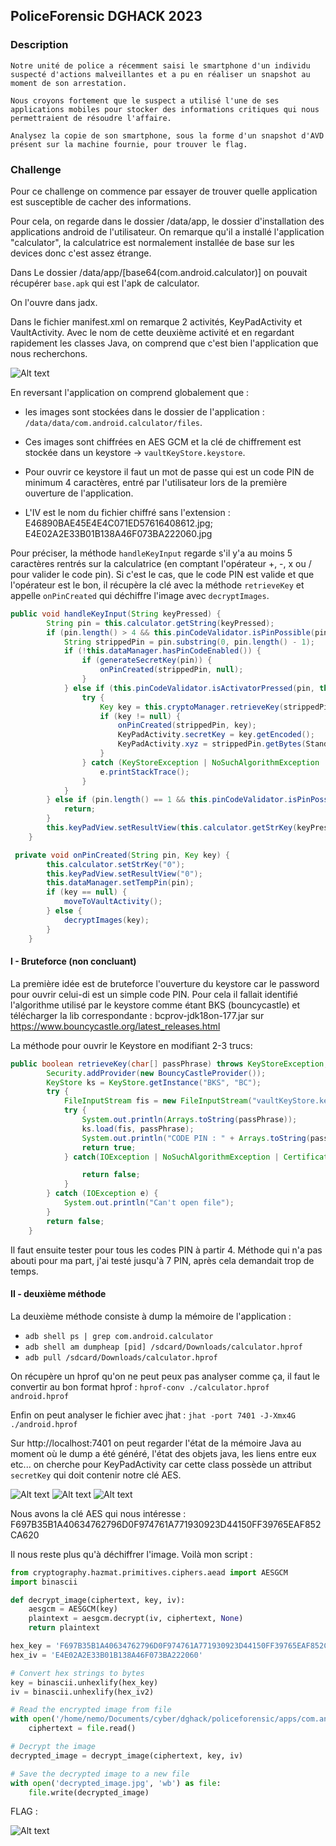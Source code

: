 ## PoliceForensic DGHACK 2023

### Description

```
Notre unité de police a récemment saisi le smartphone d'un individu suspecté d'actions malveillantes et a pu en réaliser un snapshot au moment de son arrestation.

Nous croyons fortement que le suspect a utilisé l'une de ses applications mobiles pour stocker des informations critiques qui nous permettraient de résoudre l'affaire.

Analysez la copie de son smartphone, sous la forme d'un snapshot d'AVD présent sur la machine fournie, pour trouver le flag.
```

### Challenge

Pour ce challenge on commence par essayer de trouver quelle application est susceptible de cacher des informations.

Pour cela, on regarde dans le dossier /data/app, le dossier d'installation des applications android de l'utilisateur.
On remarque qu'il a installé l'application "calculator", la calculatrice est normalement installée de base sur les devices donc c'est assez étrange.

Dans Le dossier /data/app/[base64(com.android.calculator)] on pouvait récupérer `base.apk` qui est l'apk de calculator. 

On l'ouvre dans jadx.

Dans le fichier manifest.xml on remarque 2 activités, KeyPadActivity et VaultActivity. Avec le nom de cette deuxième activité et en regardant rapidement les classes Java, on comprend que c'est bien l'application que nous recherchons.

![Alt text](image.png)

En reversant l'application on comprend globalement que :
- les images sont stockées dans le dossier de l'application : `/data/data/com.android.calculator/files`.

- Ces images sont chiffrées en AES GCM et la clé de chiffrement est stockée dans un keystore -> `vaultKeyStore.keystore`.

- Pour ouvrir ce keystore il faut un mot de passe qui est un code PIN de minimum 4 caractères, entré par l'utilisateur lors de la première ouverture de l'application.
  
- L'IV est le nom du fichier chiffré sans l'extension : E46890BAE45E4E4C071ED57616408612.jpg; E4E02A2E33B01B138A46F073BA222060.jpg

Pour préciser, la méthode `handleKeyInput` regarde s'il y'a au moins 5 caractères rentrés sur la calculatrice (en comptant l'opérateur +, -, x ou / pour valider le code pin). Si c'est le cas, que le code PIN est valide et que l'opérateur est le bon, il récupère la clé avec la méthode `retrieveKey` et appelle `onPinCreated` qui déchiffre l'image avec `decryptImages`.
```java
public void handleKeyInput(String keyPressed) {
        String pin = this.calculator.getString(keyPressed);
        if (pin.length() > 4 && this.pinCodeValidator.isPinPossible(pin)) {
            String strippedPin = pin.substring(0, pin.length() - 1);
            if (!this.dataManager.hasPinCodeEnabled()) {
                if (generateSecretKey(pin)) {
                    onPinCreated(strippedPin, null);
                }
            } else if (this.pinCodeValidator.isActivatorPressed(pin, this.dataManager.getOperator())) {
                try {
                    Key key = this.cryptoManager.retrieveKey(strippedPin.toCharArray());
                    if (key != null) {
                        onPinCreated(strippedPin, key);
                        KeyPadActivity.secretKey = key.getEncoded();
                        KeyPadActivity.xyz = strippedPin.getBytes(StandardCharsets.UTF_8);
                    }
                } catch (KeyStoreException | NoSuchAlgorithmException | UnrecoverableEntryException e) {
                    e.printStackTrace();
                }
            }
        } else if (pin.length() == 1 && this.pinCodeValidator.isPinPossible(pin)) {
            return;
        }
        this.keyPadView.setResultView(this.calculator.getStrKey(keyPressed));
    }
```
```java
 private void onPinCreated(String pin, Key key) {
        this.calculator.setStrKey("0");
        this.keyPadView.setResultView("0");
        this.dataManager.setTempPin(pin);
        if (key == null) {
            moveToVaultActivity();
        } else {
            decryptImages(key);
        }
    }
```
#### I - Bruteforce (non concluant)

La première idée est de bruteforce l'ouverture du keystore car le password pour ouvrir celui-di est un simple code PIN. Pour cela il fallait identifié l'algorithme utilisé par le keystore comme étant BKS (bouncycastle) et télécharger la lib correspondante : bcprov-jdk18on-177.jar sur https://www.bouncycastle.org/latest_releases.html

La méthode pour ouvrir le Keystore en modifiant 2-3 trucs:

```java
public boolean retrieveKey(char[] passPhrase) throws KeyStoreException, UnrecoverableEntryException, NoSuchAlgorithmException, NoSuchProviderException {
        Security.addProvider(new BouncyCastleProvider());
        KeyStore ks = KeyStore.getInstance("BKS", "BC");
        try {         
            FileInputStream fis = new FileInputStream("vaultKeyStore.keystore");
            try {
                System.out.println(Arrays.toString(passPhrase));
                ks.load(fis, passPhrase);
                System.out.println("CODE PIN : " + Arrays.toString(passPhrase));
                return true;
            } catch(IOException | NoSuchAlgorithmException | CertificateException e){

                return false;
            }
        } catch (IOException e) {
            System.out.println("Can't open file");
        }
        return false;
    }
```

Il faut ensuite tester pour tous les codes PIN à partir 4. Méthode qui n'a pas abouti pour ma part, j'ai testé jusqu'à 7 PIN, après cela demandait trop de temps.

#### II - deuxième méthode

La deuxième méthode consiste à dump la mémoire de l'application :

- `adb shell ps | grep com.android.calculator`
- `adb shell am dumpheap [pid] /sdcard/Downloads/calculator.hprof`
- `adb pull /sdcard/Downloads/calculator.hprof`

On récupère un hprof qu'on ne peut peux pas analyser comme ça, il faut le convertir au bon format hprof : 
`hprof-conv ./calculator.hprof android.hprof`

Enfin on peut analyser le fichier avec jhat : `jhat -port 7401 -J-Xmx4G ./android.hprof`

Sur http://localhost:7401 on peut regarder l'état de la mémoire Java au moment où le dump a été généré, l'état des objets java, les liens entre eux etc... on cherche pour KeyPadActivity car cette class possède un attribut `secretKey` qui doit contenir notre clé AES.

![Alt text](image-1.png)
![Alt text](image-2.png)
![Alt text](image-3.png)

Nous avons la clé AES qui nous intéresse : F697B35B1A40634762796D0F974761A771930923D44150FF39765EAF852CA620

Il nous reste plus qu'à déchiffrer l'image. Voilà mon script :

```Python
from cryptography.hazmat.primitives.ciphers.aead import AESGCM
import binascii

def decrypt_image(ciphertext, key, iv):
    aesgcm = AESGCM(key)
    plaintext = aesgcm.decrypt(iv, ciphertext, None)
    return plaintext

hex_key = 'F697B35B1A40634762796D0F974761A771930923D44150FF39765EAF852CA620'    
hex_iv = 'E4E02A2E33B01B138A46F073BA222060'

# Convert hex strings to bytes
key = binascii.unhexlify(hex_key)
iv = binascii.unhexlify(hex_iv2)

# Read the encrypted image from file
with open('/home/nemo/Documents/cyber/dghack/policeforensic/apps/com.android.calculator/r/app_image/E4E02A2E33B01B138A46F073BA222060.jpg', 'rb') as file:
    ciphertext = file.read()

# Decrypt the image
decrypted_image = decrypt_image(ciphertext, key, iv)

# Save the decrypted image to a new file
with open('decrypted_image.jpg', 'wb') as file:
    file.write(decrypted_image)
```

FLAG : 

![Alt text](image-4.png)